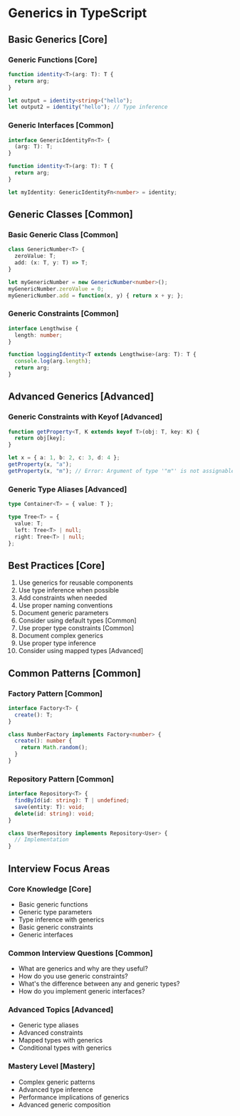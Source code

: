 # Generics in TypeScript

## Basic Generics [Core]

### Generic Functions [Core]
```typescript
function identity<T>(arg: T): T {
  return arg;
}

let output = identity<string>("hello");
let output2 = identity("hello"); // Type inference
```

### Generic Interfaces [Common]
```typescript
interface GenericIdentityFn<T> {
  (arg: T): T;
}

function identity<T>(arg: T): T {
  return arg;
}

let myIdentity: GenericIdentityFn<number> = identity;
```

## Generic Classes [Common]

### Basic Generic Class [Common]
```typescript
class GenericNumber<T> {
  zeroValue: T;
  add: (x: T, y: T) => T;
}

let myGenericNumber = new GenericNumber<number>();
myGenericNumber.zeroValue = 0;
myGenericNumber.add = function(x, y) { return x + y; };
```

### Generic Constraints [Common]
```typescript
interface Lengthwise {
  length: number;
}

function loggingIdentity<T extends Lengthwise>(arg: T): T {
  console.log(arg.length);
  return arg;
}
```

## Advanced Generics [Advanced]

### Generic Constraints with Keyof [Advanced]
```typescript
function getProperty<T, K extends keyof T>(obj: T, key: K) {
  return obj[key];
}

let x = { a: 1, b: 2, c: 3, d: 4 };
getProperty(x, "a");
getProperty(x, "m"); // Error: Argument of type '"m"' is not assignable to parameter of type '"a" | "b" | "c" | "d"'
```

### Generic Type Aliases [Advanced]
```typescript
type Container<T> = { value: T };

type Tree<T> = {
  value: T;
  left: Tree<T> | null;
  right: Tree<T> | null;
};
```

## Best Practices [Core]

1. Use generics for reusable components
2. Use type inference when possible
3. Add constraints when needed
4. Use proper naming conventions
5. Document generic parameters
6. Consider using default types [Common]
7. Use proper type constraints [Common]
8. Document complex generics
9. Use proper type inference
10. Consider using mapped types [Advanced]

## Common Patterns [Common]

### Factory Pattern [Common]
```typescript
interface Factory<T> {
  create(): T;
}

class NumberFactory implements Factory<number> {
  create(): number {
    return Math.random();
  }
}
```

### Repository Pattern [Common]
```typescript
interface Repository<T> {
  findById(id: string): T | undefined;
  save(entity: T): void;
  delete(id: string): void;
}

class UserRepository implements Repository<User> {
  // Implementation
}
```

## Interview Focus Areas

### Core Knowledge [Core]
- Basic generic functions
- Generic type parameters
- Type inference with generics
- Basic generic constraints
- Generic interfaces

### Common Interview Questions [Common]
- What are generics and why are they useful?
- How do you use generic constraints?
- What's the difference between any and generic types?
- How do you implement generic interfaces?

### Advanced Topics [Advanced]
- Generic type aliases
- Advanced constraints
- Mapped types with generics
- Conditional types with generics

### Mastery Level [Mastery]
- Complex generic patterns
- Advanced type inference
- Performance implications of generics
- Advanced generic composition